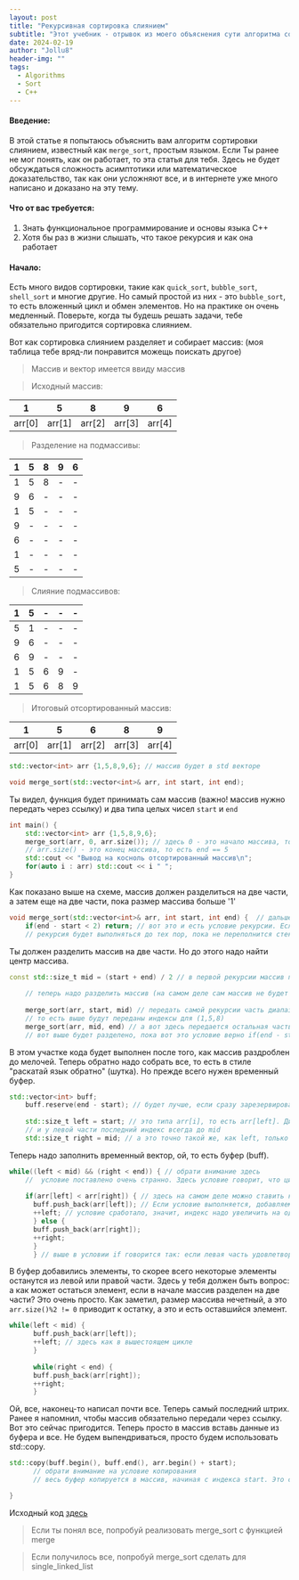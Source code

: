 ```yaml
---
layout: post
title: "Рекурсивная сортировка слиянием"
subtitle: "Этот учебник - отрывок из моего объяснения сути алгоритма сортировки и как они работают."
date: 2024-02-19
author: "Jollu8"
header-img: ""
tags:
  - Algorithms
  - Sort
  - C++
---
```


#### Введение:

В этой статье я попытаюсь объяснить вам алгоритм сортировки слиянием, известный как `merge_sort`, простым языком. Если
Ты ранее не мог понять, как он работает, то эта статья для тебя. Здесь не будет обсуждаться сложность асимптотики или
математическое доказательство, так как они усложняют все, и в интернете уже много написано и доказано на эту тему.

#### Что от вас требуется:

1. Знать функциональное программирование и основы языка C++
2. Хотя бы раз в жизни слышать, что такое рекурсия и как она работает

#### Начало:

Есть много видов сортировки, такие как `quick_sort`, `bubble_sort`, `shell_sort` и многие другие.
Но самый простой из них - это `bubble_sort`, то есть вложенный цикл и обмен элементов. Но на практике он очень
медленный.
Поверьте, когда ты будешь решать задачи, тебе обязательно пригодится сортировка слиянием.

Вот как сортировка слиянием разделяет и собирает массив: (моя таблица тебе вряд-ли понравится можещь поискать другое)

> Массив и вектор имеется ввиду массив 


> Исходный массив:

| 1      | 5      | 8      | 9      | 6      |
|--------|--------|--------|--------|--------|
| arr[0] | arr[1] | arr[2] | arr[3] | arr[4] | 

> Разделение на подмассивы:

| 1 | 5 | 8 | 9 | 6 |
|---|---|---|---|---|
| 1 | 5 | 8 | - | - |
| 9 | 6 | - | - | - |
| 1 | 5 | - | - | - |
| 9 | - | - | - | - |
| 6 | - | - | - | - |
| 1 | - | - | - | - |
| 5 | - | - | - | - |

> Слияние подмассивов:

| 1 | 5 | - | - | - |
|---|---|---|---|---|
| 5 | 1 | - | - | - |
| 9 | 6 | - | - | - |
| 6 | 9 | - | - | - |
| 1 | 5 | 6 | 9 | - |
| 1 | 5 | 6 | 8 | 9 |

> Итоговый отсортированный массив:

| 1      | 5      | 6      | 8      | 9      |
|--------|--------|--------|--------|--------|
| arr[0] | arr[1] | arr[2] | arr[3] | arr[4] | 

```c++
std::vector<int> arr {1,5,8,9,6}; // массив будет в std векторе
```

```c++
void merge_sort(std::vector<int>& arr, int start, int end); 
```

Ты видел, функция будет принимать сам массив (важно! массив нужно передать через ссылку)
и два типа целых чисел `start` и `end`

```c++
int main() {
    std::vector<int> arr {1,5,8,9,6};
    merge_sort(arr, 0, arr.size()); // здесь 0 - это начало массива, то есть это start
    // arr.size() - это конец массива, то есть end == 5
    std::cout << "Вывод на косноль отсортированный массив\n";
    for(auto i : arr) std::cout << i " ";
}    
```

Как показано выше на схеме, массив должен разделиться на две части, а затем еще на две части, пока размер массива
больше '1'

```c++
void merge_sort(std::vector<int>& arr, int start, int end) {  // дальше код не будет дублироваться, так что читай внимательно :)
    if(end - start < 2) return; // вот это и есть условие рекурсии. Если не поставить эту строку, то скорее всего 
    // рекурсия будет выполняться до тех пор, пока не переполнится стек
```

Ты должен разделить массив на две части. Но до этого надо найти центр массива.

```c++
const std::size_t mid = (start + end) / 2 // в первой рекурсии массив просто разделится на две части, вот и все
    
    // теперь надо разделить массив (на самом деле сам массив не будет разделен, а только индексы будут разделены)
    
    merge_sort(arr, start, mid) // передать самой рекурсии часть диапазона массива 
    // то есть выше будут переданы индексы для (1,5,8) 
    merge_sort(arr, mid, end) // а вот здесь передается остальная часть 
    // вот выше будет разделено, пока вот это условие верно if(end - start < 2)
```

В этом участке кода будет выполнен после того, как массив раздроблен до мелочей. Теперь обратно надо собрать все, то
есть в стиле "раскатай язык обратно" (шутка). Но прежде всего нужен временный буфер.

```c++
std::vector<int> buff;
    buff.reserve(end - start); // будет лучше, если сразу зарезервировать память ( рекомендасион почитать про std vector capacity)
    
    std::size_t left = start; // это типа arr[i], то есть arr[left]. Диапазон его всегда до mid, так как массив разделен на две части 
    // и у левой части последний индекс всегда до mid
    std::size_t right = mid; // а это точно такой же, как left, только у него диапазон с mid до end
```

Теперь надо заполнить временный вектор, ой, то есть буфер (buff).

```c++
while((left < mid) && (right < end)) { // обрати внимание здесь 
    //  условие поставлено очень странно. Здесь условие говорит, что цикл будет выполняться до тех пор, пока start меньше чем mid, а right меньше end
    
    if(arr[left] < arr[right]) { // здесь на самом деле можно ставить какой-нибудь предикат. Я решил специально не ставить его, так как он усложняет код 
      buff.push_back(arr[left]); // Если условие выполняется, добавляем элемент из левой части массива в буфер
      ++left; // условие сработало, значит, индекс надо увеличить на один, то есть i++ 
      } else {
      buff.push_back(arr[right]);
      ++right;
      } 
      } // выше в условии if говорится так: если левая часть удовлетворяет условию, то добавить в буфер элемент из левой части массива, а иначе - из правой части
```

В буфер добавились элементы, то скорее всего некоторые элементы останутся из левой или правой части. Здесь у
тебя должен быть вопрос: а как может остаться элемент, если в начале массив разделен на две части? Это очень просто. Как
 заметил, размер массива нечетный, а это `arr.size()%2 != 0` приводит к остатку, а это и есть оставшийся элемент.

```c++
while(left < mid) {
      buff.push_back(arr[left]);
      ++left; // здесь как в вышестоящем цикле
      }
      
      while(right < end) {
      buff.push_back(arr[right]);
      ++right;
      }
```

Ой, все, наконец-то написал почти все. Теперь самый последний штрих.  Ранее я напомнил, чтобы массив обязательно
передали через ссылку. Вот это сейчас пригодится. Теперь просто в массив вставь данные из буфера и все. Не будем
выпендриваться, просто будем использовать std::copy.

```c++
std::copy(buff.begin(), buff.end(), arr.begin() + start);
      // обрати внимание на условие копирования
      // весь буфер копируется в массив, начиная с индекса start. Это сделано из-за т

}
```

Исходный
код [здесь](https://github.com/Jollu8/Algorithms/blob/7725440e3f4508dc37afee12fb001d46ab1f2639/Sort/Merge.cpp#L10)

> Если ты понял все, попробуй реализовать merge_sort с функцией merge

> Если получилось все, попробуй merge_sort сделать для single_linked_list
